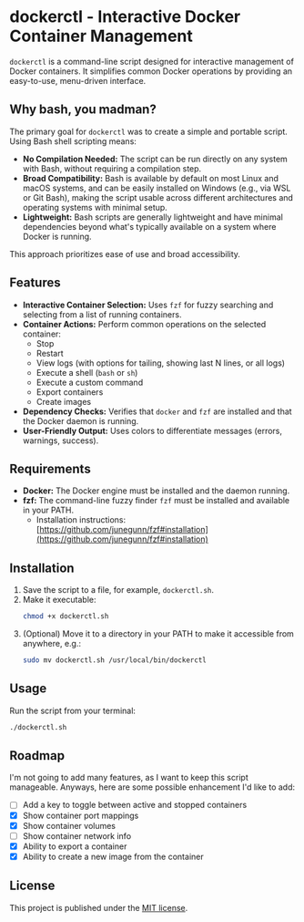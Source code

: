 # dockerctl - Interactive Docker Container Management

`dockerctl` is a command-line script designed for interactive management of Docker containers. It simplifies common Docker operations by providing an easy-to-use, menu-driven interface.

## Why bash, you madman?

The primary goal for `dockerctl` was to create a simple and portable script. Using Bash shell scripting means:
* **No Compilation Needed:** The script can be run directly on any system with Bash, without requiring a compilation step.
* **Broad Compatibility:** Bash is available by default on most Linux and macOS systems, and can be easily installed on Windows (e.g., via WSL or Git Bash), making the script usable across different architectures and operating systems with minimal setup.
* **Lightweight:** Bash scripts are generally lightweight and have minimal dependencies beyond what's typically available on a system where Docker is running.

This approach prioritizes ease of use and broad accessibility.

## Features

* **Interactive Container Selection:** Uses `fzf` for fuzzy searching and selecting from a list of running containers.
* **Container Actions:** Perform common operations on the selected container:
    * Stop
    * Restart
    * View logs (with options for tailing, showing last N lines, or all logs)
    * Execute a shell (`bash` or `sh`)
    * Execute a custom command
    * Export containers
    * Create images
* **Dependency Checks:** Verifies that `docker` and `fzf` are installed and that the Docker daemon is running.
* **User-Friendly Output:** Uses colors to differentiate messages (errors, warnings, success).

## Requirements

* **Docker:** The Docker engine must be installed and the daemon running.
* **fzf:** The command-line fuzzy finder `fzf` must be installed and available in your PATH.
    * Installation instructions: [https://github.com/junegunn/fzf#installation](https://github.com/junegunn/fzf#installation)

## Installation

1.  Save the script to a file, for example, `dockerctl.sh`.
2.  Make it executable:
    ```bash
    chmod +x dockerctl.sh
    ```
3.  (Optional) Move it to a directory in your PATH to make it accessible from anywhere, e.g.:
    ```bash
    sudo mv dockerctl.sh /usr/local/bin/dockerctl
    ```

## Usage

Run the script from your terminal:

```bash
./dockerctl.sh
```

## Roadmap
I'm not going to add many features, as I want to keep this script manageable.
Anyways, here are some possible enhancement I'd like to add:

- [ ] Add a key to toggle between active and stopped containers
- [X] Show container port mappings
- [X] Show container volumes
- [ ] Show container network info
- [X] Ability to export a container
- [X] Ability to create a new image from the container

## License
This project is published under the [MIT license](LICENSE).
